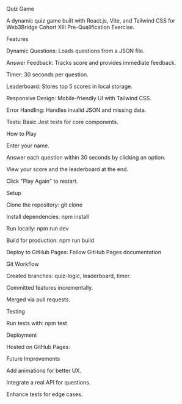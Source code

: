 Quiz Game

A dynamic quiz game built with React.js, Vite, and Tailwind CSS for Web3Bridge Cohort XIII Pre-Qualification Exercise.

Features





Dynamic Questions: Loads questions from a JSON file.



Answer Feedback: Tracks score and provides immediate feedback.



Timer: 30 seconds per question.



Leaderboard: Stores top 5 scores in local storage.



Responsive Design: Mobile-friendly UI with Tailwind CSS.



Error Handling: Handles invalid JSON and missing data.



Tests: Basic Jest tests for core components.

How to Play





Enter your name.



Answer each question within 30 seconds by clicking an option.



View your score and the leaderboard at the end.



Click "Play Again" to restart.

Setup





Clone the repository: git clone <your-repo-url>



Install dependencies: npm install



Run locally: npm run dev



Build for production: npm run build



Deploy to GitHub Pages: Follow GitHub Pages documentation

Git Workflow





Created branches: quiz-logic, leaderboard, timer.



Committed features incrementally.



Merged via pull requests.

Testing

Run tests with: npm test

Deployment

Hosted on GitHub Pages: <your-github-pages-url>

Future Improvements





Add animations for better UX.



Integrate a real API for questions.



Enhance tests for edge cases.